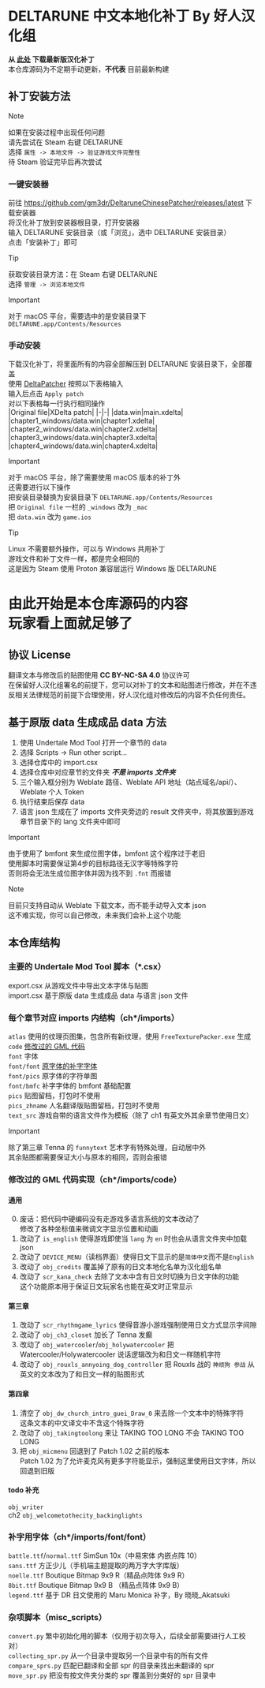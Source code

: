# DELTARUNE 中文本地化补丁 By 好人汉化组
**从 [此处](https://github.com/gm3dr/DeltaruneChinese/releases/latest) 下载最新版汉化补丁**<br>
本仓库源码为不定期手动更新，**不代表** 目前最新构建

## 补丁安装方法
> [!NOTE]
> 如果在安装过程中出现任何问题<br>
> 请先尝试在 Steam 右键 DELTARUNE<br>
> 选择 `属性 -> 本地文件 -> 验证游戏文件完整性`<br>
> 待 Steam 验证完毕后再次尝试
### 一键安装器
前往 https://github.com/gm3dr/DeltaruneChinesePatcher/releases/latest 下载安装器<br>
将汉化补丁放到安装器根目录，打开安装器<br>
输入 DELTARUNE 安装目录（或「浏览」，选中 DELTARUNE 安装目录）<br>
点击「安装补丁」即可
> [!TIP]
> 获取安装目录方法：在 Steam 右键 DELTARUNE<br>
> 选择 `管理 -> 浏览本地文件`

> [!IMPORTANT]  
> 对于 macOS 平台，需要选中的是安装目录下 `DELTARUNE.app/Contents/Resources`
### 手动安装
下载汉化补丁，将里面所有的内容全部解压到 DELTARUNE 安装目录下，全部覆盖<br>
使用 [DeltaPatcher](https://github.com/marco-calautti/DeltaPatcher) 按照以下表格输入<br>
输入后点击 `Apply patch`<br>
对以下表格每一行执行相同操作<br>
|Original file|XDelta patch|
|-|-|
|data.win|main.xdelta|
|chapter1_windows/data.win|chapter1.xdelta|
|chapter2_windows/data.win|chapter2.xdelta|
|chapter3_windows/data.win|chapter3.xdelta|
|chapter4_windows/data.win|chapter4.xdelta|

> [!IMPORTANT]  
> 对于 macOS 平台，除了需要使用 macOS 版本的补丁外<br>
> 还需要进行以下操作<br>
> 把安装目录替换为安装目录下 `DELTARUNE.app/Contents/Resources` <br>
> 把 `Original file` 一栏的 `_windows` 改为 `_mac` <br>
> 把 `data.win` 改为 `game.ios`

> [!TIP]
> Linux 不需要额外操作，可以与 Windows 共用补丁<br>
> 游戏文件和补丁文件一样，都是完全相同的<br>
> 这是因为 Steam 使用 Proton 兼容层运行 Windows 版 DELTARUNE
# 由此开始是本仓库源码的内容<br>玩家看上面就足够了
## 协议 License
翻译文本与修改后的贴图使用 **CC BY-NC-SA 4.0** 协议许可<br>
在保留好人汉化组署名的前提下，您可以对补丁的文本和贴图进行修改，并在不违反相关法律规范的前提下合理使用，好人汉化组对修改后的内容不负任何责任。
## 基于原版 data 生成成品 data 方法
1. 使用 Undertale Mod Tool 打开一个章节的 data
2. 选择 Scripts -> Run other script...
3. 选择仓库中的 import.csx
4. 选择仓库中对应章节的文件夹 ***不是 imports 文件夹***
5. 三个输入框分别为 Weblate 路径、Weblate API 地址（站点域名/api/）、Weblate 个人 Token
6. 执行结束后保存 data
7. 语言 json 生成在了 imports 文件夹旁边的 result 文件夹中，将其放置到游戏章节目录下的 lang 文件夹中即可
> [!IMPORTANT]  
> 由于使用了 bmfont 来生成位图字体，bmfont 这个程序过于老旧<br>
> 使用脚本时需要保证第4步的目标路径无汉字等特殊字符<br>
> 否则将会无法生成位图字体并因为找不到 `.fnt` 而报错

> [!NOTE]  
> 目前只支持自动从 Weblate 下载文本，而不能手动导入文本 json<br>
> 这不难实现，你可以自己修改，未来我们会补上这个功能
## 本仓库结构
### 主要的 Undertale Mod Tool 脚本（*.csx）
export.csx 从游戏文件中导出文本字体与贴图<br>
import.csx 基于原版 data 生成成品 data 与语言 json 文件
### 每个章节对应 imports 内结构（ch*/imports）
`atlas` 使用的纹理页图集，包含所有新纹理，使用 `FreeTexturePacker.exe` 生成<br>
`code` [修改过的 GML 代码](#%E4%BF%AE%E6%94%B9%E8%BF%87%E7%9A%84-gml-%E4%BB%A3%E7%A0%81%E5%AE%9E%E7%8E%B0chimportscode)<br>
`font` 字体<br>
`font/font` [原字体的补字字体](#%E8%A1%A5%E5%AD%97%E7%94%A8%E5%AD%97%E4%BD%93chimportsfontfont)<br>
`font/pics` 原字体的字符单图<br>
`font/bmfc` 补字字体的 bmfont 基础配置<br>
`pics` 贴图留档，打包时不使用<br>
`pics_zhname` 人名翻译版贴图留档，打包时不使用<br>
`text_src` 游戏自带的语言文件作为模板（除了 ch1 有英文外其余章节使用日文）
> [!IMPORTANT]  
> 除了第三章 Tenna 的 `funnytext` 艺术字有特殊处理，自动居中外<br>
> 其余贴图都需要保证大小与原本的相同，否则会报错
### 修改过的 GML 代码实现（ch*/imports/code）
#### 通用
0. 废话：把代码中硬编码没有走游戏多语言系统的文本改动了<br>修改了各种坐标值来微调文字显示位置和动画
1. 改动了 `is_english` 使得游戏即使当 `lang` 为 `en` 时也会从语言文件夹中加载 json
2. 改动了 `DEVICE_MENU`（读档界面）使得日文下显示的是`简体中文`而不是`English`
3. 改动了 `obj_credits` 覆盖掉了原有的日文本地化名单为汉化组名单
4. 改动了 `scr_kana_check` 去除了文本中含有日文时切换为日文字体的功能<br>
这个功能原本用于保证日文玩家名也能在英文时正常显示
#### 第三章
1. 改动了 `scr_rhythmgame_lyrics` 使得音游小游戏强制使用日文方式显示字间隙
2. 改动了 `obj_ch3_closet` 加长了 Tenna 发癫
3. 改动了 `obj_watercooler`/`obj_holywatercooler` 把 Watercooler/Holywatercooler 说话逻辑改为和日文一样随机字符
4. 改动了 `obj_rouxls_annyoing_dog_controller` 把 Rouxls 战的 `神烦狗 参战` 从英文的文本改为了和日文一样的贴图形式
#### 第四章
1. 清空了 `obj_dw_church_intro_guei_Draw_0` 来去除一个文本中的特殊字符<br>这条文本的中文译文中不含这个特殊字符
2. 改动了 `obj_takingtoolong` 来让 TAKING TOO LONG 不会 TAKING TOO LONG
3. 把 `obj_micmenu` 回退到了 Patch 1.02 之前的版本<br>
Patch 1.02 为了允许麦克风有更多字符能显示，强制这里使用日文字体，所以回退到旧版
#### todo 补充
`obj_writer`<br>
ch2 `obj_welcometothecity_backinglights`
### 补字用字体（ch*/imports/font/font）
`battle.ttf`/`normal.ttf` SimSun 10x（中易宋体 内嵌点阵 10）<br>
`sans.ttf` 方正少儿（手机端主题提取的两万字大字库版）<br>
`noelle.ttf` Boutique Bitmap 9x9 R（精品点阵体 9x9 R）<br>
`8bit.ttf` Boutique Bitmap 9x9 B （精品点阵体 9x9 B）<br>
`legend.ttf` 基于 DR 日文使用的 Maru Monica 补字，By 晓晓_Akatsuki
### 杂项脚本（misc_scripts）
`convert.py` 繁中初始化用的脚本（仅用于初次导入，后续全部需要进行人工校对）<br>
`collecting_spr.py` 从一个目录中提取另一个目录中有的所有文件<br>
`compare_sprs.py` 匹配已翻译和全部 spr 的目录来找出未翻译的 spr<br>
`move_spr.py` 把没有按文件夹分类的 spr 覆盖到分类好的 spr 目录中